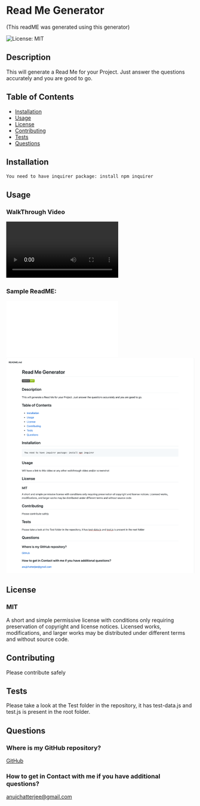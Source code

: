 # Read Me Generator
(This readME was generated using this generator)

![License: MIT](https://img.shields.io/badge/License-MIT-green.svg)

## Description

This will generate a Read Me for your Project. Just answer the questions accurately and you are good to go.
    

## Table of Contents
* [Installation](#installation)
* [Usage](#usage)
* [License](#license)
* [Contributing](#contributing)
* [Tests](#tests)
* [Questions](#questions)

## Installation

    You need to have inquirer package: install npm inquirer
    

## Usage

### WalkThrough Video

![](./assets/ReadMeGenerator.webm)

### Sample ReadME:
![Sample Read ME](./assets/sample_README.md)
![](./assets/sampleReadMe.png)

## License

### MIT
A short and simple permissive license with conditions only requiring preservation of copyright and license notices. Licensed works, modifications, and larger works may be distributed under different terms and without source code.
        

## Contributing

Please contribute safely
    

## Tests

Please take a look at the Test folder in the repository, it has test-data.js and test.js is present in the root folder. 
    

## Questions
### Where is my GitHub repository?
[GitHub](https://github.com/chattean)

### How to get in Contact with me if you have additional questions?

anujchatterjee@gmail.com
    

